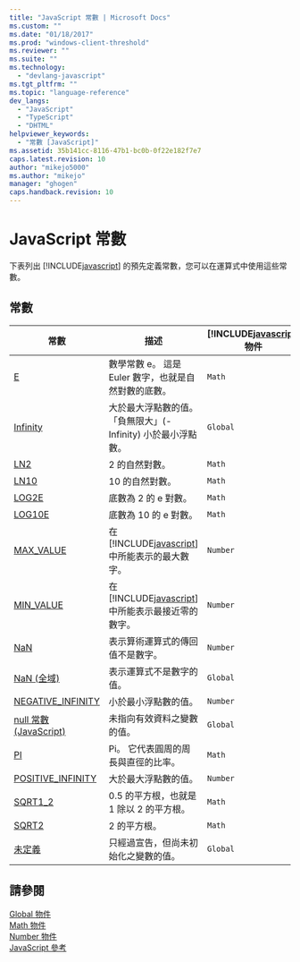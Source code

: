 ```yaml
---
title: "JavaScript 常數 | Microsoft Docs"
ms.custom: ""
ms.date: "01/18/2017"
ms.prod: "windows-client-threshold"
ms.reviewer: ""
ms.suite: ""
ms.technology: 
  - "devlang-javascript"
ms.tgt_pltfrm: ""
ms.topic: "language-reference"
dev_langs: 
  - "JavaScript"
  - "TypeScript"
  - "DHTML"
helpviewer_keywords: 
  - "常數 [JavaScript]"
ms.assetid: 35b141cc-8116-47b1-bc0b-0f22e182f7e7
caps.latest.revision: 10
author: "mikejo5000"
ms.author: "mikejo"
manager: "ghogen"
caps.handback.revision: 10
---
```

# JavaScript 常數
下表列出 [!INCLUDE[javascript](../../javascript/includes/javascript-md.md)] 的預先定義常數，您可以在運算式中使用這些常數。  
  
## 常數  
  
|常數|描述|[!INCLUDE[javascript](../../javascript/includes/javascript-md.md)] 物件|  
|--------|--------|-------------------------------------------------------------------|  
|[E](../../javascript/reference/math-constants-javascript.md)|數學常數 e。  這是 Euler 數字，也就是自然對數的底數。|`Math`|  
|[Infinity](../../javascript/reference/infinity-constant-javascript.md)|大於最大浮點數的值。  「負無限大」\(\-Infinity\) 小於最小浮點數。|`Global`|  
|[LN2](../../javascript/reference/math-constants-javascript.md)|2 的自然對數。|`Math`|  
|[LN10](../../javascript/reference/math-constants-javascript.md)|10 的自然對數。|`Math`|  
|[LOG2E](../../javascript/reference/math-constants-javascript.md)|底數為 2 的 e 對數。|`Math`|  
|[LOG10E](../../javascript/reference/math-constants-javascript.md)|底數為 10 的 e 對數。|`Math`|  
|[MAX\_VALUE](../../javascript/reference/number-constants-javascript.md)|在 [!INCLUDE[javascript](../../javascript/includes/javascript-md.md)] 中所能表示的最大數字。|`Number`|  
|[MIN\_VALUE](../../javascript/reference/number-constants-javascript.md)|在 [!INCLUDE[javascript](../../javascript/includes/javascript-md.md)] 中所能表示最接近零的數字。|`Number`|  
|[NaN](../../javascript/reference/number-constants-javascript.md)|表示算術運算式的傳回值不是數字。|`Number`|  
|[NaN \(全域\)](../../javascript/reference/nan-constant-javascript.md)|表示運算式不是數字的值。|`Global`|  
|[NEGATIVE\_INFINITY](../../javascript/reference/number-constants-javascript.md)|小於最小浮點數的值。|`Number`|  
|[null 常數 \(JavaScript\)](../../javascript/reference/null-constant-javascript.md)|未指向有效資料之變數的值。|`Global`|  
|[PI](../../javascript/reference/math-constants-javascript.md)|Pi。  它代表圓周的周長與直徑的比率。|`Math`|  
|[POSITIVE\_INFINITY](../../javascript/reference/number-constants-javascript.md)|大於最大浮點數的值。|`Number`|  
|[SQRT1\_2](../../javascript/reference/math-constants-javascript.md)|0.5 的平方根，也就是 1 除以 2 的平方根。|`Math`|  
|[SQRT2](../../javascript/reference/math-constants-javascript.md)|2 的平方根。|`Math`|  
|[未定義](../../javascript/reference/undefined-constant-javascript.md)|只經過宣告，但尚未初始化之變數的值。|`Global`|  
  
## 請參閱  
 [Global 物件](../../javascript/reference/global-object-javascript.md)   
 [Math 物件](../../javascript/reference/math-object-javascript.md)   
 [Number 物件](../../javascript/reference/number-object-javascript.md)   
 [JavaScript 參考](../../javascript/reference/javascript-reference.md)